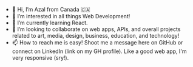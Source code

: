 - 👋 Hi, I’m Azal from Canada 🇨🇦
- 👀 I’m interested in all things Web Development!
- 🌱 I’m currently learning React.
- 💞️ I’m looking to collaborate on web apps, APIs, and overall projects related to art, media, design, business, education, and technology!
- 📫 How to reach me is easy! Shoot me a message here on GitHub or connect on LinkedIn (link on my GH profile). Like a good web app, I'm very responsive (sry!).

<!---
azalAbedi/azalAbedi is a ✨ special ✨ repository because its `README.md` (this file) appears on your GitHub profile.
You can click the Preview link to take a look at your changes.
--->
